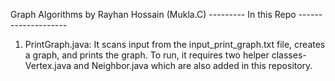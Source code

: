Graph Algorithms by Rayhan Hossain (Mukla.C)
--------- In this Repo --------------------

1. PrintGraph.java: It scans input from the input_print_graph.txt 
file, creates a graph, and prints the graph. To run, it requires 
two helper classes- Vertex.java and Neighbor.java which are also 
added in this repository. 


